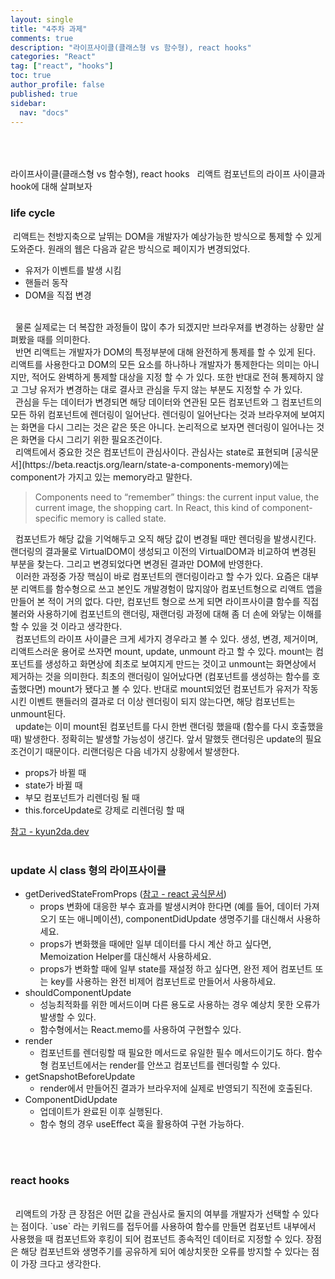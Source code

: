 ```yaml
---
layout: single
title: "4주차 과제"
comments: true
description: "라이프사이클(클래스형 vs 함수형), react hooks"
categories: "React"
tag: ["react", "hooks"]
toc: true
author_profile: false
published: true
sidebar:
  nav: "docs"
---
```


<br/> <br/> <br/>
라이프사이클(클래스형 vs 함수형), react hooks
&nbsp; 리액트 컴포넌트의 라이프 사이클과 hook에 대해 살펴보자

### life cycle

&nbsp;리액트는 천방지축으로 날뛰는 DOM을 개발자가 예상가능한 방식으로 통제할 수 있게 도와준다.
원래의 웹은 다음과 같은 방식으로 페이지가 변경되었다. <br/>

- 유저가 이벤트를 발생 시킴
- 핸들러 동작
- DOM을 직접 변경

<br/>
&nbsp; 물론 실제로는 더 복잡한 과정들이 많이 추가 되겠지만 브라우져를 변경하는 상황만 살펴봤을 때를 의미한다. <br/>
&nbsp; 반면 리액트는 개발자가 DOM의 특정부분에 대해 완전하게 통제를 할 수 있게 된다. 리액트를 사용한다고 DOM의 모든 요소를 하나하나 개발자가 통제한다는 의미는 아니지만, 적어도 완벽하게 통제할 대상을 지정 할 수 가 있다. 또한 반대로 전혀 통제하지 않고 그냥 유저가 변경하는 대로 결사코 관심을 두지 않는 부분도 지정할 수 가 있다. <br/>
&nbsp; 관심을 두는 데이터가 변경되면 해당 데이터와 연관된 모든 컴포넌트와 그 컴포넌트의 모든 하위 컴포넌트에 렌더링이 일어난다. 렌더링이 일어난다는 것과 브라우져에 보여지는 화면을 다시 그리는 것은 같은 뜻은 아니다. 논리적으로 보자면 렌더링이 일어나는 것은 화면을 다시 그리기 위한 필요조건이다. <br/>
&nbsp; 리액트에서 중요한 것은 컴포넌트이 관심사이다. 관심사는 state로 표현되며 [공식문서](https://beta.reactjs.org/learn/state-a-components-memory)에는 component가 가지고 있는 memory라고 말한다.

> Components need to “remember” things: the current input value, the current image, the shopping cart. In React, this kind of component-specific memory is called state.

&nbsp; 컴포넌트가 해당 값을 기억해두고 오직 해당 값이 변경될 때만 렌더링을 발생시킨다. 랜더링의 결과물로 VirtualDOM이 생성되고 이전의 VirtualDOM과 비교하여 변경된 부분을 찾는다. 그리고 변경되었다면 변경된 결과만 DOM에 반영한다.<br/>
&nbsp; 이러한 과정중 가장 핵심이 바로 컴포넌트의 랜더링이라고 할 수가 있다. 요즘은 대부분 리액트를 함수형으로 쓰고 본인도 개발경험이 많지않아 컴포넌트형으로 리액트 앱을 만들어 본 적이 거의 없다. 다만, 컴포넌트 형으로 쓰게 되면 라이프사이클 함수를 직접 불러와 사용하기에 컴포넌트의 랜더링, 재랜더링 과정에 대해 좀 더 손에 와닿는 이해를 할 수 있을 것 이라고 생각한다.<br/>
&nbsp; 컴포넌트의 라이프 사이클은 크게 세가지 경우라고 볼 수 있다. 생성, 변경, 제거이며, 리액트스러운 용어로 쓰자면 mount, update, unmount 라고 할 수 있다. mount는 컴포넌트를 생성하고 화면상에 최초로 보여지게 만드는 것이고 unmount는 화면상에서 제거하는 것을 의미한다. 최초의 랜더링이 일어났다면 (컴포넌트를 생성하는 함수를 호출했다면) mount가 됐다고 볼 수 있다. 반대로 mount되었던 컴포넌트가 유저가 작동시킨 이벤트 핸들러의 결과로 더 이상 렌더링이 되지 않는다면, 해당 컴포넌트는 unmount된다.<br/>
&nbsp; update는 이미 mount된 컴포넌트를 다시 한번 랜더링 했을때 (함수를 다시 호출했을 때) 발생한다. 정확히는 발생할 가능성이 생긴다. 앞서 말했듯 랜더링은 update의 필요조건이기 때문이다. 리랜더링은 다음 네가지 상황에서 발생한다.

- props가 바뀔 때
- state가 바뀔 때
- 부모 컴포넌트가 리렌더링 될 때
- this.forceUpdate로 강제로 리렌더링 할 때

[참고 - kyun2da.dev](https://kyun2da.dev/react/%EB%A6%AC%EC%95%A1%ED%8A%B8-%EB%9D%BC%EC%9D%B4%ED%94%84%EC%82%AC%EC%9D%B4%ED%81%B4%EC%9D%98-%EC%9D%B4%ED%95%B4/)
<br/> <br/>

### update 시 class 형의 라이프사이클

- getDerivedStateFromProps ([참고 - react 공식문서](https://ko.reactjs.org/docs/react-component.html#static-getderivedstatefromprops))
  - props 변화에 대응한 부수 효과를 발생시켜야 한다면 (예를 들어, 데이터 가져오기 또는 애니메이션), componentDidUpdate 생명주기를 대신해서 사용하세요.
  - props가 변화했을 때에만 일부 데이터를 다시 계산 하고 싶다면, Memoization Helper를 대신해서 사용하세요.
  - props가 변화할 때에 일부 state를 재설정 하고 싶다면, 완전 제어 컴포넌트 또는 key를 사용하는 완전 비제어 컴포넌트로 만들어서 사용하세요.
- shouldComponentUpdate
  - 성능최적화를 위한 메서드이며 다른 용도로 사용하는 경우 예상치 못한 오류가 발생할 수 있다.
  - 함수형에서는 React.memo를 사용하여 구현할수 있다.
- render
  - 컴포넌트를 렌더링할 때 필요한 메서드로 유일한 필수 메서드이기도 하다. 함수형 컴포넌트에서는 render를 안쓰고 컴포넌트를 렌더링할 수 있다.
- getSnapshotBeforeUpdate
  - render에서 만들어진 결과가 브라우저에 실제로 반영되기 직전에 호출된다.
- ComponentDidUpdate
  - 업데이트가 완료된 이후 실행된다.
  - 함수 형의 경우 useEffect 훅을 활용하여 구현 가능하다.
<br/> 
&nbsp; 

### react hooks
<br/> 
&nbsp; 리액트의 가장 큰 장점은 어떤 값을 관심사로 둘지의 여부를 개발자가 선택할 수 있다는 점이다. `use` 라는 키워드를 접두어를 사용하여 함수를 만들면 컴포넌트 내부에서 사용했을 때 컴포넌트와 후킹이 되어 컴포넌트 종속적인 데이터로 지정할 수 있다. 장점은 해당 컴포넌트와 생명주기를 공유하게 되어 예상치못한 오류를 방지할 수 있다는 점이 가장 크다고 생각한다.
